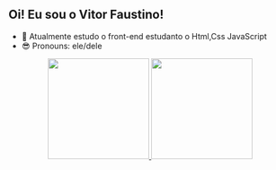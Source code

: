 ## Oi! Eu sou o Vitor Faustino!

- 🖖 Atualmente estudo o front-end estudanto o Html,Css JavaScript
- 😎 Pronouns: ele/dele

<div align="center">
  <a href="https://github.com/vitor-dev-pro">
  <img height="180em" src="https://github-readme-stats.vercel.app/api?username=vitor-dev-pro&show_icons=true&theme=highcontrast&include_all_commits=true&count_private=true&locale=pt-br"/>
    <img height="180em" src="https://github-readme-stats.vercel.app/api/top-langs/?username=vitor-dev-pro&layout=compact&langs_count=7&theme=highcontrastk&locale=pt-br"/>
</div>
